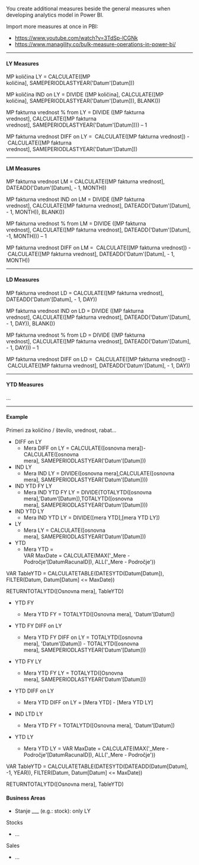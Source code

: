 You create additional measures beside the general measures when developing analytics model in Power BI.

Import more measures at once in PBI:
- https://www.youtube.com/watch?v=3TdSp-lCGNk
- https://www.managility.co/bulk-measure-operations-in-power-bi/

---

#### LY Measures

MP količina LY = CALCULATE([MP količina], SAMEPERIODLASTYEAR('Datum'[Datum]))

MP količina IND on LY = DIVIDE ([MP količina], CALCULATE([MP količina], SAMEPERIODLASTYEAR('Datum'[Datum])), BLANK())

MP fakturna vrednost % from LY = DIVIDE ([MP fakturna vrednost], CALCULATE([MP fakturna vrednost], SAMEPERIODLASTYEAR('Datum'[Datum]))) – 1

MP fakturna vrednost DIFF on LY =  CALCULATE([MP fakturna vrednost]) - CALCULATE([MP fakturna vrednost], SAMEPERIODLASTYEAR('Datum'[Datum]))

---

#### LM Measures

MP fakturna vrednost LM = CALCULATE([MP fakturna vrednost], DATEADD('Datum'[Datum], - 1, MONTH))

MP fakturna vrednost IND on LM = DIVIDE ([MP fakturna vrednost], CALCULATE([MP fakturna vrednost], DATEADD('Datum'[Datum], - 1, MONTH)), BLANK())

MP fakturna vrednost % from LM = DIVIDE ([MP fakturna vrednost], CALCULATE([MP fakturna vrednost], DATEADD('Datum'[Datum], -1, MONTH))) – 1

MP fakturna vrednost DIFF on LM =  CALCULATE([MP fakturna vrednost]) - CALCULATE([MP fakturna vrednost], DATEADD('Datum'[Datum], - 1, MONTH))

---

#### LD Measures

MP fakturna vrednost LD = CALCULATE([MP fakturna vrednost], DATEADD('Datum'[Datum], - 1, DAY))

MP fakturna vrednost IND on LD = DIVIDE ([MP fakturna vrednost], CALCULATE([MP fakturna vrednost], DATEADD('Datum'[Datum], - 1, DAY)), BLANK())

MP fakturna vrednost % from LD = DIVIDE ([MP fakturna vrednost], CALCULATE([MP fakturna vrednost], DATEADD('Datum'[Datum], - 1, DAY))) – 1

MP fakturna vrednost DIFF on LD =  CALCULATE([MP fakturna vrednost]) - CALCULATE([MP fakturna vrednost], DATEADD('Datum'[Datum], - 1, DAY))

---

#### YTD Measures

...

---

#### Example

Primeri za količino / število, vrednost, rabat…

- DIFF on LY
    - Mera DIFF on LY = CALCULATE([osnovna mera])-CALCULATE([osnovna mera], SAMEPERIODLASTYEAR('Datum'[Datum]))
- IND LY
    - Mera IND LY = DIVIDE([osnovna mera],CALCULATE([osnovna mera], SAMEPERIODLASTYEAR('Datum'[Datum])))
- IND YTD FY LY
    - Mera IND YTD FY LY = DIVIDE(TOTALYTD([osnovna mera],'Datum'[Datum]),TOTALYTD([osnovna mera], SAMEPERIODLASTYEAR('Datum'[Datum])))
- IND YTD LY
    - Mera IND YTD LY = DIVIDE([mera YTD],[mera YTD LY])
- LY
    - Mera LY = CALCULATE([osnovna mera], SAMEPERIODLASTYEAR('Datum'[Datum]))
- YTD
    - Mera YTD =  
        VAR MaxDate = CALCULATE(MAX('_Mere - Področje'[DatumRacunaID]), ALL('_Mere - Področje'))

VAR TableYTD = CALCULATETABLE(DATESYTD(Datum[Datum]), FILTER(Datum, Datum[Datum] <= MaxDate))

RETURNTOTALYTD([Osnovna mera], TableYTD)

- YTD FY
    - Mera YTD FY = TOTALYTD([Osnovna mera], 'Datum'[Datum])
- YTD FY DIFF on LY
    - Mera YTD FY DIFF on LY = TOTALYTD([osnovna mera], 'Datum'[Datum]) - TOTALYTD([osnovna mera], SAMEPERIODLASTYEAR('Datum'[Datum]))
- YTD FY LY
    - Mera YTD FY LY = TOTALYTD([Osnovna mera], SAMEPERIODLASTYEAR('Datum'[Datum]))

- YTD DIFF on LY
    - Mera YTD DIFF on LY = [Mera YTD] - [Mera YTD LY]
- IND LTD LY
    - Mera YTD FY = TOTALYTD([Osnovna mera], 'Datum'[Datum])
- YTD LY
    - Mera YTD LY = VAR MaxDate = CALCULATE(MAX('_Mere - Področje'[DatumRacunaID]), ALL('_Mere - Področje'))

VAR TableYTD = CALCULATETABLE(DATESYTD(DATEADD(Datum[Datum], -1, YEAR)), FILTER(Datum, Datum[Datum] <= MaxDate))

RETURNTOTALYTD([Osnovna mera], TableYTD)

#### Business Areas

- Stanje ___ (e.g.: stock): only LY

Stocks
- ...

Sales
- ...